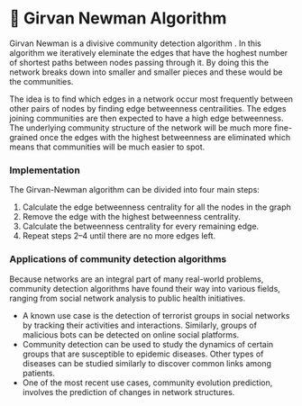 # :mushroom: Girvan Newman Algorithm 

Girvan Newman is a divisive community detection algorithm . In this algorithm we iteratively eleminate the edges that have the hoghest number of shortest paths between nodes passing through it. By doing this the network breaks down into smaller and smaller pieces and these would be the communities.


The idea is to find which edges in a network occur most frequently between other pairs of nodes by finding edge betweenness centrailities. The edges joining communities are then expected to have a high edge betweenness. The underlying community structure of the network will be much more fine-grained once the edges with the highest betweenness are eliminated which means that communities will be much easier to spot.


### Implementation 
The Girvan-Newman algorithm can be divided into four main steps:

1. Calculate the edge betweenness centrality for all the nodes in the graph
2. Remove the edge with the highest betweenness centrality.
3. Calculate the betweenness centrality for every remaining edge.
4. Repeat steps 2–4 until there are no more edges left.

### Applications of community detection algorithms
Because networks are an integral part of many real-world problems, community detection algorithms have found their way into various fields, ranging from social network analysis to public health initiatives.

- A known use case is the detection of terrorist groups in social networks by tracking their activities and interactions. Similarly, groups of malicious bots can be detected on online social platforms.
- Community detection can be used to study the dynamics of certain groups that are susceptible to epidemic diseases. Other types of diseases can be studied similarly to discover common links among patients.
- One of the most recent use cases, community evolution prediction, involves the prediction of changes in network structures.

